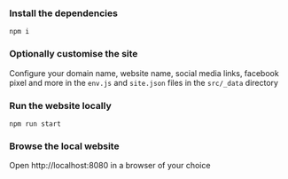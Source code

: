 ### Install the dependencies

```
npm i
```

### Optionally customise the site

Configure your domain name, website name, social media links, facebook pixel and more in the `env.js` and `site.json` files in the `src/_data` directory

### Run the website locally

```
npm run start
```

### Browse the local website

Open http://localhost:8080 in a browser of your choice
